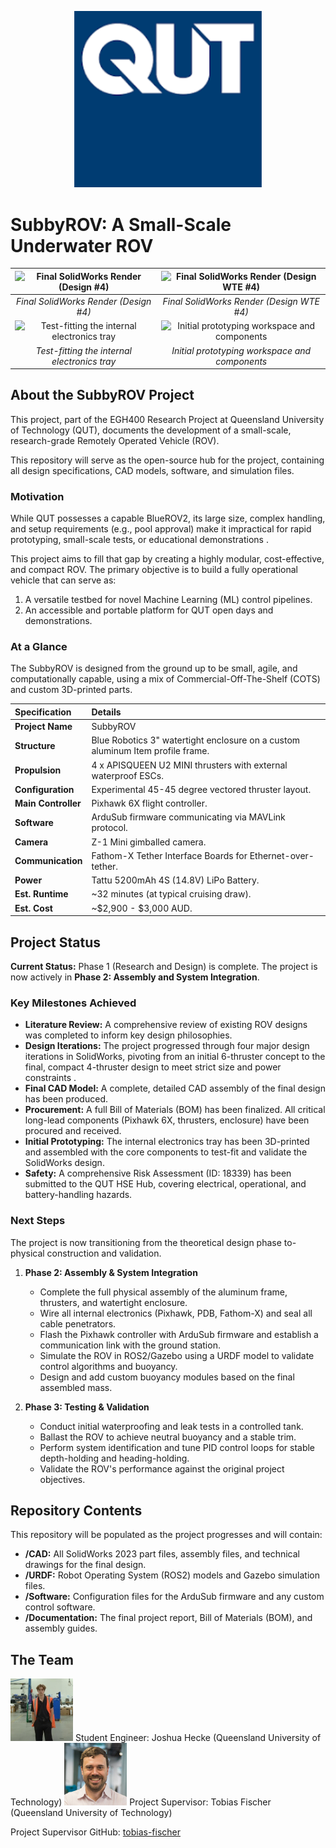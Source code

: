 <p align="center">
  <img src="/Documentation/images/logo.png" alt="QUT Logo" width="300"/>
</p>

# SubbyROV: A Small-Scale Underwater ROV

| ![Final SolidWorks Render (Design #4)](/CAD/Renders/Full.gif) | ![Final SolidWorks Render (Design WTE #4)](/CAD/Renders/WTE.gif) |
| :---: | :---: |
| *Final SolidWorks Render (Design #4)* | *Final SolidWorks Render (Design WTE #4)* |
| ![Test-fitting the internal electronics tray](/Documentation/images/progress.jpg) | ![Initial prototyping workspace and components](/Documentation/images/workshop.jpg) |
| *Test-fitting the internal electronics tray* | *Initial prototyping workspace and components* |

## About the SubbyROV Project

This project, part of the EGH400 Research Project at Queensland University of Technology (QUT), documents the development of a small-scale, research-grade Remotely Operated Vehicle (ROV).

This repository will serve as the open-source hub for the project, containing all design specifications, CAD models, software, and simulation files.

### Motivation

While QUT possesses a capable BlueROV2, its large size, complex handling, and setup requirements (e.g., pool approval) make it impractical for rapid prototyping, small-scale tests, or educational demonstrations .

This project aims to fill that gap by creating a highly modular, cost-effective, and compact ROV. The primary objective is to build a fully operational vehicle that can serve as:

1.  A versatile testbed for novel Machine Learning (ML) control pipelines.
2.  An accessible and portable platform for QUT open days and demonstrations.

### At a Glance

The SubbyROV is designed from the ground up to be small, agile, and computationally capable, using a mix of Commercial-Off-The-Shelf (COTS) and custom 3D-printed parts.

| Specification | Details |
| :--- | :--- |
| **Project Name** | SubbyROV  |
| **Structure** | Blue Robotics 3" watertight enclosure on a custom aluminum Item profile frame. |
| **Propulsion** | 4 x APISQUEEN U2 MINI thrusters with external waterproof ESCs. |
| **Configuration** | Experimental 45-45 degree vectored thruster layout. |
| **Main Controller** | Pixhawk 6X flight controller. |
| **Software** | ArduSub firmware communicating via MAVLink protocol. |
| **Camera** | Z-1 Mini gimballed camera. |
| **Communication** | Fathom-X Tether Interface Boards for Ethernet-over-tether. |
| **Power** | Tattu 5200mAh 4S (14.8V) LiPo Battery. |
| **Est. Runtime** | ~32 minutes (at typical cruising draw). |
| **Est. Cost** | ~$2,900 - $3,000 AUD. |

## Project Status

**Current Status:** Phase 1 (Research and Design) is complete. The project is now actively in **Phase 2: Assembly and System Integration**.

### Key Milestones Achieved

* **Literature Review:** A comprehensive review of existing ROV designs was completed to inform key design philosophies.
* **Design Iterations:** The project progressed through four major design iterations in SolidWorks, pivoting from an initial 6-thruster concept to the final, compact 4-thruster design to meet strict size and power constraints .
* **Final CAD Model:** A complete, detailed CAD assembly of the final design has been produced.
* **Procurement:** A full Bill of Materials (BOM) has been finalized. All critical long-lead components (Pixhawk 6X, thrusters, enclosure) have been procured and received.
* **Initial Prototyping:** The internal electronics tray has been 3D-printed and assembled with the core components to test-fit and validate the SolidWorks design.
* **Safety:** A comprehensive Risk Assessment (ID: 18339) has been submitted to the QUT HSE Hub, covering electrical, operational, and battery-handling hazards.

### Next Steps

The project is now transitioning from the theoretical design phase to-physical construction and validation.

1.  **Phase 2: Assembly & System Integration**
    * Complete the full physical assembly of the aluminum frame, thrusters, and watertight enclosure.
    * Wire all internal electronics (Pixhawk, PDB, Fathom-X) and seal all cable penetrators.
    * Flash the Pixhawk controller with ArduSub firmware and establish a communication link with the ground station.
    * Simulate the ROV in ROS2/Gazebo using a URDF model to validate control algorithms and buoyancy.
    * Design and add custom buoyancy modules based on the final assembled mass.

2.  **Phase 3: Testing & Validation**
    * Conduct initial waterproofing and leak tests in a controlled tank.
    * Ballast the ROV to achieve neutral buoyancy and a stable trim.
    * Perform system identification and tune PID control loops for stable depth-holding and heading-holding.
    * Validate the ROV's performance against the original project objectives.

## Repository Contents

This repository will be populated as the project progresses and will contain:

* **/CAD:** All SolidWorks 2023 part files, assembly files, and technical drawings for the final design.
* **/URDF:** Robot Operating System (ROS2) models and Gazebo simulation files.
* **/Software:** Configuration files for the ArduSub firmware and any custom control software.
* **/Documentation:** The final project report, Bill of Materials (BOM), and assembly guides.

## The Team

<img src="/Documentation/images/profileB.jpg" alt="Photo of Joshua Hecke" width="100"/>
Student Engineer: Joshua Hecke (Queensland University of Technology) 

<img src="/Documentation/images/profileA.jpg" alt="Photo of Tobias Fischer" width="100"/>
Project Supervisor: Tobias Fischer (Queensland University of Technology) 

Project Supervisor GitHub: [tobias-fischer](https://github.com/tobias-fischer)